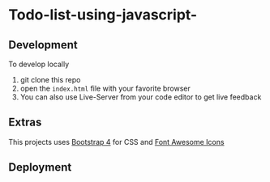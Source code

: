 # Todo-list-using-javascript-

## Development
To develop locally
1. git clone this repo
2. open the `index.html` file with your favorite browser
2. You can also use Live-Server from your code editor to get live feedback

## Extras
This projects uses [Bootstrap 4](https://getbootstrap.com/) for CSS and [Font Awesome Icons](https://cdn.fontawesome.com/)

## Deployment
